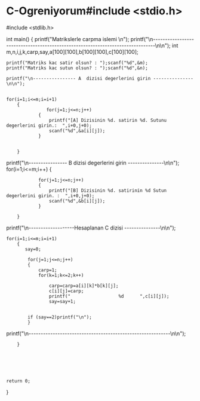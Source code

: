 # C-Ogreniyorum#include <stdio.h>
#include <stdlib.h>

int main()
{
    printf("Matrikslerle carpma islemi \n");
    printf("\n-------------------------------------------------------------------------------\n\n");
    int m,n,i,j,k,carp,say,a[100][100],b[100][100],c[100][100];

    printf("Matriks kac satir olsun? : ");scanf("%d",&m);
    printf("Matriks kac sutun olsun? : ");scanf("%d",&n);

    printf("\n---------------- A  dizisi degerlerini girin ---------------\n\n");


    for(i=1;i<=m;i=i+1)
        {
                   for(j=1;j<=n;j++)
                {
                    printf("[A] Dizisinin %d. satirin %d. Sutunu degerlerini girin.:  ",i+0,j+0);
                    scanf("%d",&a[i][j]);
                }


        }

  printf("\n---------------- B  dizisi degerlerini girin ---------------\n\n");
    for(i=1;i<=m;i++)
        {

                for(j=1;j<=n;j++)
                {
                    printf("[B] Dizisinin %d. satirinin %d Sutun degerlerini girin. :  ",i+0,j+0);
                    scanf("%d",&b[i][j]);
                }

        }

printf("\n-------------------Hesaplanan C dizisi ---------------\n\n");


    for(i=1;i<=m;i=i+1)
        {
           say=0;

            for(j=1;j<=n;j++)
            {
                carp=1;
                for(k=1;k<=2;k++)

                    carp=carp=a[i][k]*b[k][j];
                    c[i][j]=carp;
                    printf("                  %d      ",c[i][j]);
                    say=say+1;


            if (say==2)printf("\n");
            }
  printf("\n-----------------------------------------------------------\n\n");

        }






    return 0;
}
